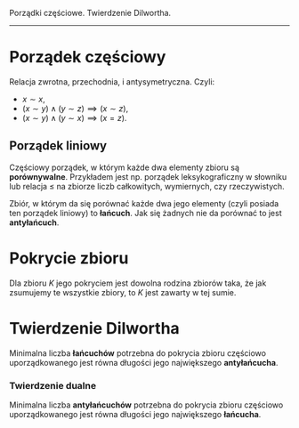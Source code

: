 Porządki częściowe. Twierdzenie Dilwortha.

---

# Porządek częściowy
Relacja zwrotna, przechodnia, i antysymetryczna. Czyli:
* $x \sim x$,
* $(x \sim y) \land (y \sim z) \implies (x \sim z)$,
* $(x \sim y) \land (y \sim x) \implies (x = z)$.

## Porządek liniowy
Częściowy porządek, w którym każde dwa elementy zbioru są **porównywalne**. Przykładem jest np. porządek leksykograficzny w słowniku lub relacja $\leq$ na zbiorze liczb całkowitych, wymiernych, czy rzeczywistych.

Zbiór, w którym da się porównać każde dwa jego elementy (czyli posiada ten porządek liniowy) to **łańcuch**. Jak się żadnych nie da porównać to jest **antyłańcuch**.

# Pokrycie zbioru
Dla zbioru $K$ jego pokryciem jest dowolna rodzina zbiorów taka, że jak zsumujemy te wszystkie zbiory, to $K$ jest zawarty w tej sumie.

# Twierdzenie Dilwortha
Minimalna liczba **łańcuchów** potrzebna do pokrycia zbioru częściowo uporządkowanego jest równa długości jego największego **antyłańcucha**.

### Twierdzenie dualne
Minimalna liczba **antyłańcuchów** potrzebna do pokrycia zbioru częściowo uporządkowanego jest równa długości jego największego **łańcucha**.
